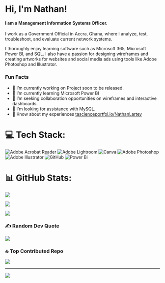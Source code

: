 # Hi, I'm Nathan!

#### I am a Management Information Systems Officer.

I work as a Government Official in Accra, Ghana, where I analyze, test, troubleshoot, and evaluate current network systems.

I thoroughly enjoy learning software such as Microsoft 365, Microsoft Power BI, and SQL. I also have a passion for designing wireframes and creating artworks for websites and social media ads using tools like Adobe Photoshop and Illustrator. 

### Fun Facts

- 🔭 I’m currently working on Project soon to be released. 
- 🌱 I’m currently learning Microsoft Power BI  
- 👯 I’m seeking collaboration opportunities on wireframes and interactive dashboards.
- 🤔 I'm looking for assistance with MySQL.
- 📄 Know about my experiences [tascienceportfol.io/NathanLartey](https://www.datascienceportfol.io/NathanLartey)


# 💻 Tech Stack:
![Adobe Acrobat Reader](https://img.shields.io/badge/Adobe%20Acrobat%20Reader-EC1C24.svg?style=for-the-badge&logo=Adobe%20Acrobat%20Reader&logoColor=white) ![Adobe Lightroom](https://img.shields.io/badge/Adobe%20Lightroom-31A8FF.svg?style=for-the-badge&logo=Adobe%20Lightroom&logoColor=white) ![Canva](https://img.shields.io/badge/Canva-%2300C4CC.svg?style=for-the-badge&logo=Canva&logoColor=white) ![Adobe Photoshop](https://img.shields.io/badge/adobe%20photoshop-%2331A8FF.svg?style=for-the-badge&logo=adobe%20photoshop&logoColor=white) ![Adobe Illustrator](https://img.shields.io/badge/adobe%20illustrator-%23FF9A00.svg?style=for-the-badge&logo=adobe%20illustrator&logoColor=white) ![GitHub](https://img.shields.io/badge/github-%23121011.svg?style=for-the-badge&logo=github&logoColor=white) ![Power Bi](https://img.shields.io/badge/power_bi-F2C811?style=for-the-badge&logo=powerbi&logoColor=black)

# 📊 GitHub Stats:
![](https://github-readme-stats.vercel.app/api?username=NATHANDA39&theme=dark&hide_border=false&include_all_commits=false&count_private=false)<br/>

![](https://github-readme-streak-stats.herokuapp.com/?user=NATHANDA39&theme=dark&hide_border=false)<br/>

![](https://github-readme-stats.vercel.app/api/top-langs/?username=NATHANDA39&theme=dark&hide_border=false&include_all_commits=false&count_private=false&layout=compact)

### ✍️ Random Dev Quote
![](https://quotes-github-readme.vercel.app/api?type=horizontal&theme=radical)

### 🔝 Top Contributed Repo
![](https://github-contributor-stats.vercel.app/api?username=NATHANDA39&limit=5&theme=dark&combine_all_yearly_contributions=true)

---
[![](https://visitcount.itsvg.in/api?id=NATHANDA39&icon=0&color=0)](https://visitcount.itsvg.in)


